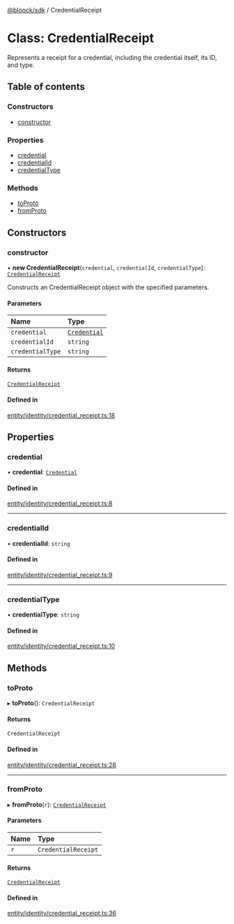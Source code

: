 [@bloock/sdk](../index.md) / CredentialReceipt

# Class: CredentialReceipt

Represents a receipt for a credential, including the credential itself, its ID, and type.

## Table of contents

### Constructors

- [constructor](CredentialReceipt.md#constructor)

### Properties

- [credential](CredentialReceipt.md#credential)
- [credentialId](CredentialReceipt.md#credentialid)
- [credentialType](CredentialReceipt.md#credentialtype)

### Methods

- [toProto](CredentialReceipt.md#toproto)
- [fromProto](CredentialReceipt.md#fromproto)

## Constructors

### constructor

• **new CredentialReceipt**(`credential`, `credentialId`, `credentialType`): [`CredentialReceipt`](CredentialReceipt.md)

Constructs an CredentialReceipt object with the specified parameters.

#### Parameters

| Name | Type |
| :------ | :------ |
| `credential` | [`Credential`](Credential.md) |
| `credentialId` | `string` |
| `credentialType` | `string` |

#### Returns

[`CredentialReceipt`](CredentialReceipt.md)

#### Defined in

[entity/identity/credential_receipt.ts:18](https://github.com/bloock/bloock-sdk/blob/8d532d6/languages/js/src/entity/identity/credential_receipt.ts#L18)

## Properties

### credential

• **credential**: [`Credential`](Credential.md)

#### Defined in

[entity/identity/credential_receipt.ts:8](https://github.com/bloock/bloock-sdk/blob/8d532d6/languages/js/src/entity/identity/credential_receipt.ts#L8)

___

### credentialId

• **credentialId**: `string`

#### Defined in

[entity/identity/credential_receipt.ts:9](https://github.com/bloock/bloock-sdk/blob/8d532d6/languages/js/src/entity/identity/credential_receipt.ts#L9)

___

### credentialType

• **credentialType**: `string`

#### Defined in

[entity/identity/credential_receipt.ts:10](https://github.com/bloock/bloock-sdk/blob/8d532d6/languages/js/src/entity/identity/credential_receipt.ts#L10)

## Methods

### toProto

▸ **toProto**(): `CredentialReceipt`

#### Returns

`CredentialReceipt`

#### Defined in

[entity/identity/credential_receipt.ts:28](https://github.com/bloock/bloock-sdk/blob/8d532d6/languages/js/src/entity/identity/credential_receipt.ts#L28)

___

### fromProto

▸ **fromProto**(`r`): [`CredentialReceipt`](CredentialReceipt.md)

#### Parameters

| Name | Type |
| :------ | :------ |
| `r` | `CredentialReceipt` |

#### Returns

[`CredentialReceipt`](CredentialReceipt.md)

#### Defined in

[entity/identity/credential_receipt.ts:36](https://github.com/bloock/bloock-sdk/blob/8d532d6/languages/js/src/entity/identity/credential_receipt.ts#L36)
